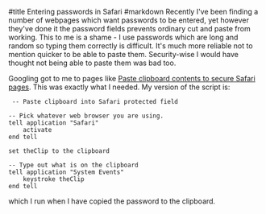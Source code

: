 #title Entering passwords in Safari
#markdown
Recently I've been finding a number of webpages which want passwords to be entered, yet however they've done it the password fields prevents ordinary cut and paste from working.  This to me is a shame - I use passwords which are long and random so typing them correctly is difficult.  It's much more reliable not to mention quicker to be able to paste them.  Security-wise I would have thought not being able to paste them was bad too.

Googling got to me to pages like
[Paste clipboard contents to secure Safari pages](http://hints.macworld.com/article.php?story=20040120184422156).
This was exactly what I needed.  My version of the script is:

~~~
 -- Paste clipboard into Safari protected field

-- Pick whatever web browser you are using.
tell application "Safari"
	activate
end tell

set theClip to the clipboard

-- Type out what is on the clipboard
tell application "System Events"
	keystroke theClip
end tell

~~~
which I run when I have copied the password to the clipboard.
